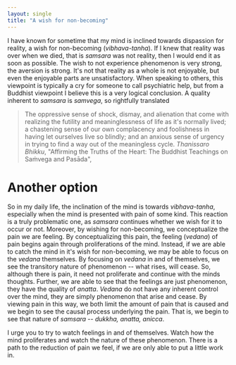 ```yaml
---
layout: single 
title: "A wish for non-becoming"
---
```


I have known for sometime that my mind is inclined towards dispassion for reality, a wish for non-becoming (*vibhava-tanha*). If I knew that reality was over when we died, that is *samsara* was not reality, then I would end it as soon as possible. The wish to not experience phenomenon is very strong, the aversion is strong. It's not that reality as a whole is not enjoyable, but even the enjoyable parts are unsatisfactory. When speaking to others, this viewpoint is typically a cry for someone to call psychiatric help, but from a Buddhist viewpoint I believe this is a very logical conclusion. A quality inherent to *samsara* is *samvega*, so rightfully translated

> The oppressive sense of shock, dismay, and alienation that come with realizing the futility and meaninglessness of life as it's normally lived; a chastening sense of our own complacency and foolishness in having let ourselves live so blindly; and an anxious sense of urgency in trying to find a way out of the meaningless cycle. *Thanissaro Bhikku*, "Affirming the Truths of the Heart: The Buddhist Teachings on Saṁvega and Pasāda",

# Another option

So in my daily life, the inclination of the mind is towards *vibhava-tanha*, especially when the mind is presented with pain of some kind. This reaction is a truly problematic one, as *samsara* continues whether we wish for it to occur or not. Moreover, by wishing for non-becoming, we conceptualize the pain we are feeling. By conceptualizing this pain, the feeling (*vedana*) of pain begins again through proliferations of the mind. Instead, if we are able to catch the mind in it's wish for non-becoming, we may be able to focus on the *vedana* themselves. By focusing on *vedana* in and of themselves, we see the transitory nature of phenomenon -- what rises, will cease. So, although there is pain, it need not proliferate and continue with the minds thoughts. Further, we are able to see that the feelings are just phenomenon, they have the quality of *anatta*. *Vedana* do not have any inherent control over the mind, they are simply phenomenon that arise and cease. By viewing pain in this way, we both limit the amount of pain that is caused and we begin to see the causal process underlying the pain. That is, we begin to see that nature of *samsara* -- *dukkha, anatta, anicca*.

I urge you to try to watch feelings in and of themselves. Watch how the mind proliferates and watch the nature of these phenomenon. There is a path to the reduction of pain we feel, if we are only able to put a little work in. 
